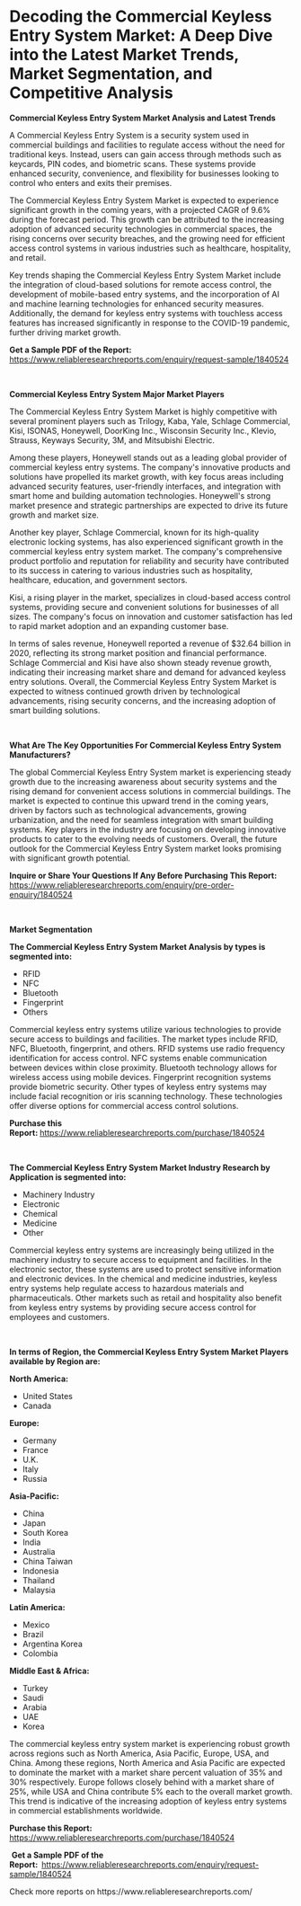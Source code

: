 <p><h1>Decoding the Commercial Keyless Entry System Market: A Deep Dive into the Latest Market Trends, Market Segmentation, and Competitive Analysis</h1></p><p><strong>Commercial Keyless Entry System Market Analysis and Latest Trends</strong></p>
<p><p>A Commercial Keyless Entry System is a security system used in commercial buildings and facilities to regulate access without the need for traditional keys. Instead, users can gain access through methods such as keycards, PIN codes, and biometric scans. These systems provide enhanced security, convenience, and flexibility for businesses looking to control who enters and exits their premises.</p><p>The Commercial Keyless Entry System Market is expected to experience significant growth in the coming years, with a projected CAGR of 9.6% during the forecast period. This growth can be attributed to the increasing adoption of advanced security technologies in commercial spaces, the rising concerns over security breaches, and the growing need for efficient access control systems in various industries such as healthcare, hospitality, and retail.</p><p>Key trends shaping the Commercial Keyless Entry System Market include the integration of cloud-based solutions for remote access control, the development of mobile-based entry systems, and the incorporation of AI and machine learning technologies for enhanced security measures. Additionally, the demand for keyless entry systems with touchless access features has increased significantly in response to the COVID-19 pandemic, further driving market growth.</p></p>
<p><strong>Get a Sample PDF of the Report:&nbsp;</strong> <a href="https://www.reliableresearchreports.com/enquiry/request-sample/1840524">https://www.reliableresearchreports.com/enquiry/request-sample/1840524</a></p>
<p>&nbsp;</p>
<p><strong>Commercial Keyless Entry System Major Market Players</strong></p>
<p><p>The Commercial Keyless Entry System Market is highly competitive with several prominent players such as Trilogy, Kaba, Yale, Schlage Commercial, Kisi, ISONAS, Honeywell, DoorKing Inc., Wisconsin Security Inc., Klevio, Strauss, Keyways Security, 3M, and Mitsubishi Electric.</p><p>Among these players, Honeywell stands out as a leading global provider of commercial keyless entry systems. The company's innovative products and solutions have propelled its market growth, with key focus areas including advanced security features, user-friendly interfaces, and integration with smart home and building automation technologies. Honeywell's strong market presence and strategic partnerships are expected to drive its future growth and market size.</p><p>Another key player, Schlage Commercial, known for its high-quality electronic locking systems, has also experienced significant growth in the commercial keyless entry system market. The company's comprehensive product portfolio and reputation for reliability and security have contributed to its success in catering to various industries such as hospitality, healthcare, education, and government sectors.</p><p>Kisi, a rising player in the market, specializes in cloud-based access control systems, providing secure and convenient solutions for businesses of all sizes. The company's focus on innovation and customer satisfaction has led to rapid market adoption and an expanding customer base.</p><p>In terms of sales revenue, Honeywell reported a revenue of $32.64 billion in 2020, reflecting its strong market position and financial performance. Schlage Commercial and Kisi have also shown steady revenue growth, indicating their increasing market share and demand for advanced keyless entry solutions. Overall, the Commercial Keyless Entry System Market is expected to witness continued growth driven by technological advancements, rising security concerns, and the increasing adoption of smart building solutions.</p></p>
<p>&nbsp;</p>
<p><strong>What Are The Key Opportunities For Commercial Keyless Entry System Manufacturers?</strong></p>
<p><p>The global Commercial Keyless Entry System market is experiencing steady growth due to the increasing awareness about security systems and the rising demand for convenient access solutions in commercial buildings. The market is expected to continue this upward trend in the coming years, driven by factors such as technological advancements, growing urbanization, and the need for seamless integration with smart building systems. Key players in the industry are focusing on developing innovative products to cater to the evolving needs of customers. Overall, the future outlook for the Commercial Keyless Entry System market looks promising with significant growth potential.</p></p>
<p><strong>Inquire or Share Your Questions If Any Before Purchasing This Report:</strong> <a href="https://www.reliableresearchreports.com/enquiry/pre-order-enquiry/1840524">https://www.reliableresearchreports.com/enquiry/pre-order-enquiry/1840524</a></p>
<p>&nbsp;</p>
<p><strong>Market Segmentation</strong></p>
<p><strong>The Commercial Keyless Entry System Market Analysis by types is segmented into:</strong></p>
<p><ul><li>RFID</li><li>NFC</li><li>Bluetooth</li><li>Fingerprint</li><li>Others</li></ul></p>
<p><p>Commercial keyless entry systems utilize various technologies to provide secure access to buildings and facilities. The market types include RFID, NFC, Bluetooth, fingerprint, and others. RFID systems use radio frequency identification for access control. NFC systems enable communication between devices within close proximity. Bluetooth technology allows for wireless access using mobile devices. Fingerprint recognition systems provide biometric security. Other types of keyless entry systems may include facial recognition or iris scanning technology. These technologies offer diverse options for commercial access control solutions.</p></p>
<p><strong>Purchase this Report:&nbsp;</strong><a href="https://www.reliableresearchreports.com/purchase/1840524">https://www.reliableresearchreports.com/purchase/1840524</a></p>
<p>&nbsp;</p>
<p><strong>The Commercial Keyless Entry System Market Industry Research by Application is segmented into:</strong></p>
<p><ul><li>Machinery Industry</li><li>Electronic</li><li>Chemical</li><li>Medicine</li><li>Other</li></ul></p>
<p><p>Commercial keyless entry systems are increasingly being utilized in the machinery industry to secure access to equipment and facilities. In the electronic sector, these systems are used to protect sensitive information and electronic devices. In the chemical and medicine industries, keyless entry systems help regulate access to hazardous materials and pharmaceuticals. Other markets such as retail and hospitality also benefit from keyless entry systems by providing secure access control for employees and customers.</p></p>
<p>&nbsp;</p>
<p><strong>In terms of Region, the Commercial Keyless Entry System Market Players available by Region are:</strong></p>
<p>
    <p> <strong> North America: </strong>
        <ul>
            <li>United States</li>
            <li>Canada</li>
        </ul>
        </p> 
    <p> <strong> Europe: </strong>
        <ul>
            <li>Germany</li>
            <li>France</li>
            <li>U.K.</li>
            <li>Italy</li>
            <li>Russia</li>
        </ul>
        </p> 
    <p> <strong> Asia-Pacific: </strong>
        <ul>
            <li>China</li>
            <li>Japan</li>
            <li>South Korea</li>
            <li>India</li>
            <li>Australia</li>
            <li>China Taiwan</li>
            <li>Indonesia</li>
            <li>Thailand</li>
            <li>Malaysia</li>
        </ul>
        </p> 
    <p> <strong> Latin America: </strong>
        <ul>
            <li>Mexico</li>
            <li>Brazil</li>
            <li>Argentina Korea</li>
            <li>Colombia</li>
        </ul>
        </p> 
    <p> <strong> Middle East & Africa: </strong>
        <ul>
            <li>Turkey</li>
            <li>Saudi</li>
            <li>Arabia</li>
            <li>UAE</li>
            <li>Korea</li>
        </ul>
    </p>
    </p>
<p><p>The commercial keyless entry system market is experiencing robust growth across regions such as North America, Asia Pacific, Europe, USA, and China. Among these regions, North America and Asia Pacific are expected to dominate the market with a market share percent valuation of 35% and 30% respectively. Europe follows closely behind with a market share of 25%, while USA and China contribute 5% each to the overall market growth. This trend is indicative of the increasing adoption of keyless entry systems in commercial establishments worldwide.</p></p>
<p><strong>Purchase this Report: </strong><a href="https://www.reliableresearchreports.com/purchase/1840524">https://www.reliableresearchreports.com/purchase/1840524</a></p>
<p>&nbsp;<strong>Get a Sample PDF of the Report:&nbsp;&nbsp;</strong><a href="https://www.reliableresearchreports.com/enquiry/request-sample/1840524">https://www.reliableresearchreports.com/enquiry/request-sample/1840524</a></p>
<p><strong></strong></p>
<p>Check more reports on https://www.reliableresearchreports.com/</p>